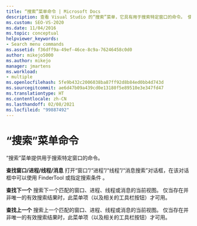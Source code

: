 ```yaml
---
title: “搜索”菜单命令 | Microsoft Docs
description: 查看 Visual Studio 的“搜索”菜单，它具有用于搜索特定窗口的命令。 使用“查找窗口/进程/线程/消息”、“查找下一个”和“查找上一个”。
ms.custom: SEO-VS-2020
ms.date: 11/04/2016
ms.topic: conceptual
helpviewer_keywords:
- Search menu commands
ms.assetid: f36dff9a-49ef-46ce-8c9a-76246458c0d0
author: mikejo5000
ms.author: mikejo
manager: jmartens
ms.workload:
- multiple
ms.openlocfilehash: 5fe9b432c2006038ba87ff92d8b84ed0bb4d743d
ms.sourcegitcommit: ae6d47b09a439cd0e13180f5e89510e3e347fd47
ms.translationtype: HT
ms.contentlocale: zh-CN
ms.lasthandoff: 02/08/2021
ms.locfileid: "99887492"
---
```

# <a name="search-menu-commands"></a>“搜索”菜单命令
“搜索”菜单提供用于搜索特定窗口的命令。

 **查找窗口/进程/线程/消息** 打开“窗口”/“进程”/“线程”/“消息搜索”对话框，在该对话框中可以使用 FinderTool 或指定搜索条件    。

 **查找下一个** 搜索下一个匹配的窗口、进程、线程或消息的当前视图。 仅当存在并非唯一的有效搜索结果时，此菜单项（以及相关的工具栏按钮）才可用。

 **查找上一个** 搜索上一个匹配的窗口、进程、线程或消息的当前视图。 仅当存在并非唯一的有效搜索结果时，此菜单项（以及相关的工具栏按钮）才可用。
